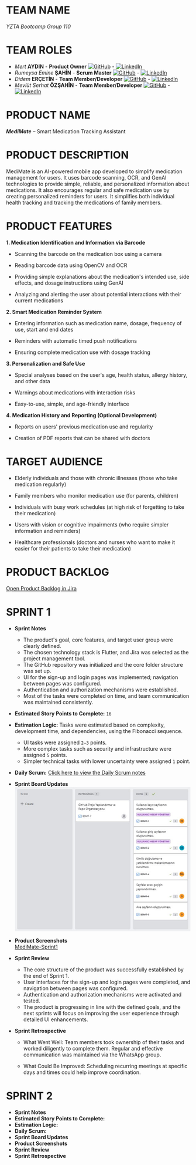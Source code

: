 # TEAM NAME 

_YZTA Bootcamp Group 110_

# TEAM ROLES

- *Mert* __AYDIN__ - __Product Owner__    <a href="https://github.com/Mert30" target="_blank"><img src="https://github.githubassets.com/images/modules/logos_page/GitHub-Mark.png" width="20" alt="GitHub"></a> - <a href="https://www.linkedin.com/in/mert30/" target="_blank"><img src="https://i.sstatic.net/gVE0j.png" width="20" alt="LinkedIn"></a>
- *Rumeysa Emine* __ŞAHİN__ - __Scrum Master__    <a href="https://github.com/rumeysaemine" target="_blank"><img src="https://github.githubassets.com/images/modules/logos_page/GitHub-Mark.png" width="20" alt="GitHub"></a> - <a href="https://www.linkedin.com/in/rumeysa-emine-şahin/" target="_blank"><img src="https://i.sstatic.net/gVE0j.png" width="20" alt="LinkedIn"></a> 
- *Didem* __ERÇETİN__ - __Team Member/Developer__    <a href="https://github.com/didemerctn" target="_blank"><img src="https://github.githubassets.com/images/modules/logos_page/GitHub-Mark.png" width="20" alt="GitHub"></a> - <a href="https://www.linkedin.com/in/didem-erçetin-536736304/" target="_blank"><img src="https://i.sstatic.net/gVE0j.png" width="20" alt="LinkedIn"></a> 
- *Mevlüt Serhat* __ÖZŞAHİN__ - __Team Member/Developer__    <a href="https://github.com/MevlutOz" target="_blank"><img src="https://github.githubassets.com/images/modules/logos_page/GitHub-Mark.png" width="20" alt="GitHub"></a> - <a href="https://www.linkedin.com/in/mevlütserhatözşahin/" target="_blank"><img src="https://i.sstatic.net/gVE0j.png" width="20" alt="LinkedIn"></a>

# PRODUCT NAME

__*MediMate*__ – Smart Medication Tracking Assistant

# PRODUCT DESCRIPTION

MediMate is an AI-powered mobile app developed to simplify medication management for users. It uses barcode scanning, OCR, and GenAI technologies to provide simple, reliable, and personalized information about medications. It also encourages regular and safe medication use by creating personalized reminders for users. It simplifies both individual health tracking and tracking the medications of family members.

# PRODUCT FEATURES

__1. Medication Identification and Information via Barcode__

- Scanning the barcode on the medication box using a camera

- Reading barcode data using OpenCV and OCR

- Providing simple explanations about the medication's intended use, side effects, and dosage instructions using GenAI

- Analyzing and alerting the user about potential interactions with their current medications

__2. Smart Medication Reminder System__

- Entering information such as medication name, dosage, frequency of use, start and end dates

- Reminders with automatic timed push notifications

- Ensuring complete medication use with dosage tracking

__3. Personalization and Safe Use__

- Special analyses based on the user's age, health status, allergy history, and other data

- Warnings about medications with interaction risks

- Easy-to-use, simple, and age-friendly interface

__4. Medication History and Reporting (Optional Development)__

- Reports on users' previous medication use and regularity

- Creation of PDF reports that can be shared with doctors

# TARGET AUDIENCE

- Elderly individuals and those with chronic illnesses (those who take medication regularly)

- Family members who monitor medication use (for parents, children)

- Individuals with busy work schedules (at high risk of forgetting to take their medication)

- Users with vision or cognitive impairments (who require simpler information and reminders)

- Healthcare professionals (doctors and nurses who want to make it easier for their patients to take their medication)

# PRODUCT BACKLOG
[Open Product Backlog in Jira](https://yzta-grup110.atlassian.net/jira/software/projects/BSMT/boards/34/backlog?epics=visible&atlOrigin=eyJpIjoiN2QyZDg0NjhlMWQyNGJlMjgwZjk4MmY1ZjUwMWEzYjgiLCJwIjoiaiJ9)

# SPRINT 1 

- **Sprint Notes**
	- The product's goal, core features, and target user group were clearly defined.  
	- The chosen technology stack is Flutter, and Jira was selected as the project management tool.  
	- The GitHub repository was initialized and the core folder structure was set up.  
	- UI for the sign-up and login pages was implemented; navigation between pages was configured.  
	- Authentication and authorization mechanisms were established.  
	- Most of the tasks were completed on time, and team communication was maintained consistently.

- **Estimated Story Points to Complete:** `16`

- **Estimation Logic:** Tasks were estimated based on complexity, development time, and dependencies, using the Fibonacci sequence.  
	- UI tasks were assigned `2–3` points.  
	- More complex tasks such as security and infrastructure were assigned `5` points.  
	- Simpler technical tasks with lower uncertainty were assigned `1` point.

- **Daily Scrum:** [Click here to view the Daily Scrum notes](<docs/scrum_reports/sprint1-daily-scrum-report.md>)

- **Sprint Board Updates**  
	![Sprint 1 Board](./docs/sprint_board_updates/sprint1-board/sprint1_board.jpg)

- **Product Screenshots**  
        [MediMate-Sprint1](https://drive.google.com/drive/folders/1uVxNyLKgyaW3chgnGlmQRTq-g-Bd0RqQ?usp=drive_link)

- **Sprint Review**  
	- The core structure of the product was successfully established by the end of Sprint 1.  
	- User interfaces for the sign-up and login pages were completed, and navigation between pages was configured.  
	- Authentication and authorization mechanisms were activated and tested.  
	- The product is progressing in line with the defined goals, and the next sprints will focus on improving the user experience through detailed UI enhancements.


- **Sprint Retrospective**  
	- What Went Well: Team members took ownership of their tasks and worked diligently to complete them. Regular and effective communication was maintained via the WhatsApp group.

	- What Could Be Improved: Scheduling recurring meetings at specific days and times could help improve coordination.


# SPRINT 2

- **Sprint Notes**
- **Estimated Story Points to Complete:**
- **Estimation Logic:**
- **Daily Scrum:**
- **Sprint Board Updates**
- **Product Screenshots**
- **Sprint Review**
- **Sprint Retrospective**
